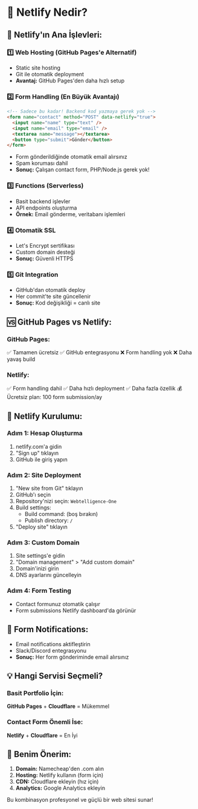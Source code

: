 # 🌟 Netlify Nedir?

## 🎯 Netlify'ın Ana İşlevleri:

### 1️⃣ **Web Hosting (GitHub Pages'e Alternatif)**
- Static site hosting
- Git ile otomatik deployment
- **Avantaj:** GitHub Pages'den daha hızlı setup

### 2️⃣ **Form Handling (En Büyük Avantajı)**
```html
<!-- Sadece bu kadar! Backend kod yazmaya gerek yok -->
<form name="contact" method="POST" data-netlify="true">
  <input name="name" type="text" />
  <input name="email" type="email" />
  <textarea name="message"></textarea>
  <button type="submit">Gönder</button>
</form>
```
- Form gönderildiğinde otomatik email alırsınız
- Spam koruması dahil
- **Sonuç:** Çalışan contact form, PHP/Node.js gerek yok!

### 3️⃣ **Functions (Serverless)**
- Basit backend işlevler
- API endpoints oluşturma
- **Örnek:** Email gönderme, veritabanı işlemleri

### 4️⃣ **Otomatik SSL**
- Let's Encrypt sertifikası
- Custom domain desteği
- **Sonuç:** Güvenli HTTPS

### 5️⃣ **Git Integration**
- GitHub'dan otomatik deploy
- Her commit'te site güncellenir
- **Sonuç:** Kod değişikliği = canlı site

## 🆚 GitHub Pages vs Netlify:

### GitHub Pages:
✅ Tamamen ücretsiz
✅ GitHub entegrasyonu
❌ Form handling yok
❌ Daha yavaş build

### Netlify:
✅ Form handling dahil
✅ Daha hızlı deployment
✅ Daha fazla özellik
💰 Ücretsiz plan: 100 form submission/ay

## 🚀 Netlify Kurulumu:

### Adım 1: Hesap Oluşturma
1. netlify.com'a gidin
2. "Sign up" tıklayın
3. GitHub ile giriş yapın

### Adım 2: Site Deployment
1. "New site from Git" tıklayın
2. GitHub'ı seçin
3. Repository'nizi seçin: `Webtelligence-One`
4. Build settings:
   - Build command: (boş bırakın)
   - Publish directory: `/`
5. "Deploy site" tıklayın

### Adım 3: Custom Domain
1. Site settings'e gidin
2. "Domain management" > "Add custom domain"
3. Domain'inizi girin
4. DNS ayarlarını güncelleyin

### Adım 4: Form Testing
- Contact formunuz otomatik çalışır
- Form submissions Netlify dashboard'da görünür

## 📧 Form Notifications:
- Email notifications aktifleştirin
- Slack/Discord entegrasyonu
- **Sonuç:** Her form gönderiminde email alırsınız

## 💡 Hangi Servisi Seçmeli?

### Basit Portfolio İçin:
**GitHub Pages** + **Cloudflare** = Mükemmel

### Contact Form Önemli İse:
**Netlify** + **Cloudflare** = En İyi

## 🎯 Benim Önerim:
1. **Domain:** Namecheap'den .com alın
2. **Hosting:** Netlify kullanın (form için)
3. **CDN:** Cloudflare ekleyin (hız için)
4. **Analytics:** Google Analytics ekleyin

Bu kombinasyon profesyonel ve güçlü bir web sitesi sunar!